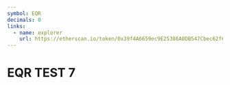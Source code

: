 ```yaml
---
symbol: EQR
decimals: 0
links:
  - name: explorer
    url: https://etherscan.io/token/0x39f4A6659ec9E25386A0DB547Cbec62f62fa6bB5
---
```


# EQR TEST 7
